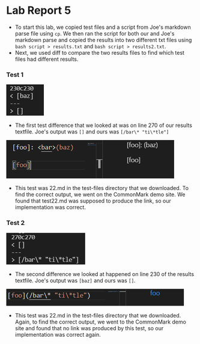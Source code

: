 # Lab Report 5

* To start this lab, we copied test files and a script from Joe's markdown parse file using `cp`. We then ran the script for both our and Joe's markdown parse and copied the results into two different txt files using `bash script > results.txt` and `bash script > results2.txt`.
* Next, we used diff to compare the two results files to find which test files had different results. 

### Test 1

![Image](l5test2.png)
* The first test difference that we looked at was on line 270 of our results textfile. Joe's output was `[]` and ours was `[/bar\* "ti\*tle"]`

![Image](lab5p1.png)
* This test was 22.md in the test-files directory that we downloaded. To find the correct output, we went on the CommonMark demo site. We found that test22.md was supposed to produce the link, so our implementation was correct. 




### Test 2

![Image](l5test1.png)
* The second difference we looked at happened on line 230 of the results textfile. Joe's output was `[baz]` and ours was `[]`. 

![Image](lab5p2.png)
* This test was 22.md in the test-files directory that we downloaded. Again, to find the correct output, we went to the CommonMark demo site and found that no link was produced by this test, so our implementation was correct again.



